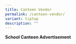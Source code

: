 ```yaml
---
title: Canteen Vendor
permalink: /canteen-vendor/
variant: tiptap
description: ""
---
```

<p><strong>School Canteen Advertisement</strong>
</p>
<p></p>